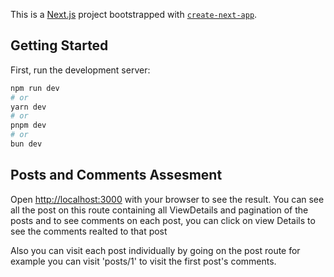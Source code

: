 This is a [Next.js](https://nextjs.org) project bootstrapped with [`create-next-app`](https://nextjs.org/docs/app/api-reference/cli/create-next-app).

## Getting Started

First, run the development server:

```bash
npm run dev
# or
yarn dev
# or
pnpm dev
# or
bun dev
```

## Posts and Comments Assesment

Open [http://localhost:3000](http://localhost:3000) with your browser to see the result.
You can see all the post on this route containing all ViewDetails and pagination of the posts
and to see comments on each post, you can click on view Details to see the comments realted to that post

Also you can visit each post individually by going on the post route for example you can visit 'posts/1' to visit the first post's comments.

